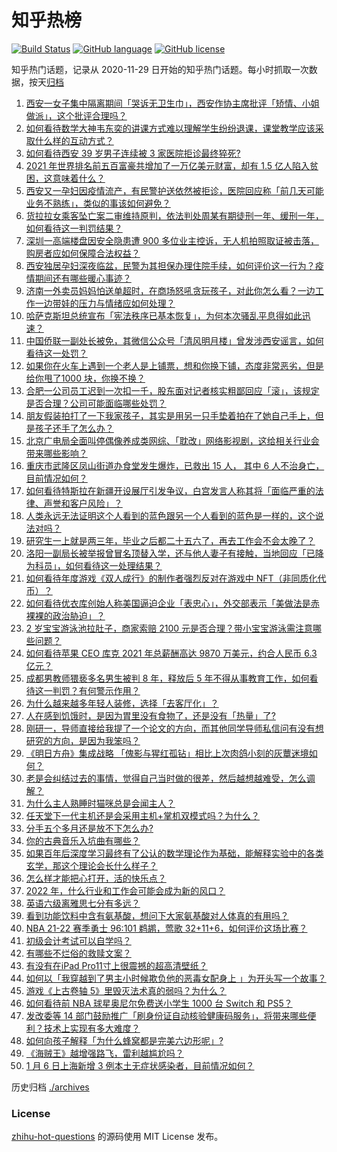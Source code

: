 # 知乎热榜
[![Build Status](https://github.com/ToWeLong/zhihu-hot-questions/workflows/CI/badge.svg)](https://github.com/ToWeLong/zhihu-hot-questions/actions)
[![GitHub language](https://img.shields.io/badge/language-golang-orange.svg)](https://golang.org/)
[![GitHub license](https://img.shields.io/github/license/ToWeLong/zhihu-hot-questions)](https://github.com/ToWeLong/zhihu-hot-questions/blob/main/LICENSE)

知乎热门话题，记录从 2020-11-29 日开始的知乎热门话题。每小时抓取一次数据，按天[归档](./archives)

<!-- BEGIN -->

1. [西安一女子集中隔离期间「哭诉无卫生巾」，西安作协主席批评「矫情、小姐做派」，这个批评合理吗？](https://www.zhihu.com/question/510206279)
1. [如何看待数学大神韦东奕的讲课方式难以理解学生纷纷退课，课堂教学应该采取什么样的互动方式？](https://www.zhihu.com/question/509411620)
1. [如何看待西安 39 岁男子连续被 3 家医院拒诊最终猝死?](https://www.zhihu.com/question/510206264)
1. [2021 年世界排名前五百富豪共增加了一万亿美元财富，却有 1.5 亿人陷入贫困，这意味着什么？](https://www.zhihu.com/question/509991735)
1. [西安又一孕妇因疫情流产，有民警护送依然被拒诊，医院回应称「前几天可能业务不熟练」，类似的事该如何避免？](https://www.zhihu.com/question/509994792)
1. [货拉拉女乘客坠亡案二审维持原判，依法判处周某有期徒刑一年、缓刑一年，如何看待这一判罚结果？](https://www.zhihu.com/question/510348098)
1. [深圳一高端楼盘因安全隐患遭 900 多位业主控诉，无人机拍照取证被击落，购房者应如何保障合法权益？](https://www.zhihu.com/question/510098575)
1. [西安独居孕妇深夜临盆，民警为其担保办理住院手续，如何评价这一行为？疫情期间还有哪些暖心事迹？](https://www.zhihu.com/question/510276087)
1. [济南一外卖员妈妈怕送单超时，在商场怒吼贪玩孩子，对此你怎么看？一边工作一边带娃的压力与情绪应如何处理？](https://www.zhihu.com/question/509973366)
1. [哈萨克斯坦总统宣布「宪法秩序已基本恢复」，为何本次骚乱平息得如此迅速？](https://www.zhihu.com/question/510337819)
1. [中国侨联一副处长被免，其微信公众号「清风明月楼」曾发涉西安谣言，如何看待这一处罚？](https://www.zhihu.com/question/510211514)
1. [如果你在火车上遇到一个老人是上铺票，想和你换下铺，态度非常恶劣，但是给你甩了1000 块，你换不换？](https://www.zhihu.com/question/508813224)
1. [合肥一公司员工迟到一次扣一千，股东面对记者核实粗鄙回应「滚」，该规定是否合理？公司可能面临哪些处罚？](https://www.zhihu.com/question/510242241)
1. [朋友假装拍打了一下我家孩子，其实是用另一只手垫着拍在了她自己手上，但是孩子还手了怎么办？](https://www.zhihu.com/question/509390502)
1. [北京广电局全面叫停偶像养成类网综、「耽改」网络影视剧，这给相关行业会带来哪些影响？](https://www.zhihu.com/question/510321096)
1. [重庆市武隆区凤山街道办食堂发生爆炸，已救出 15 人， 其中 6 人不治身亡，目前情况如何？](https://www.zhihu.com/question/510323252)
1. [如何看待特斯拉在新疆开设展厅引发争议，白宫发言人称其将「面临严重的法律、声誉和客户风险」？](https://www.zhihu.com/question/510293645)
1. [人类永远无法证明这个人看到的蓝色跟另一个人看到的蓝色是一样的，这个说法对吗？](https://www.zhihu.com/question/510043588)
1. [研究生一上就是两三年，毕业之后都二十五六了，再去工作会不会太晚了？](https://www.zhihu.com/question/510120283)
1. [洛阳一副局长被举报曾冒名顶替入学，还与他人妻子有接触，当地回应「已降为科员」，如何看待这一处理结果？](https://www.zhihu.com/question/510010997)
1. [如何看待年度游戏《双人成行》的制作者强烈反对在游戏中 NFT（非同质化代币）？](https://www.zhihu.com/question/509142722)
1. [如何看待优衣库创始人称美国逼迫企业「表忠心」，外交部表示「美做法是赤裸裸的政治胁迫」？](https://www.zhihu.com/question/510177276)
1. [2 岁宝宝游泳池拉肚子，商家索赔 2100 元是否合理？带小宝宝游泳需注意哪些问题？](https://www.zhihu.com/question/509968329)
1. [如何看待苹果 CEO 库克 2021 年总薪酬高达 9870 万美元，约合人民币 6.3 亿元？](https://www.zhihu.com/question/510260736)
1. [成都男教师猥亵多名男生被判 8 年，释放后 5 年不得从事教育工作，如何看待这一判罚？有何警示作用？](https://www.zhihu.com/question/510298821)
1. [为什么越来越多年轻人装修，选择「去客厅化」？](https://www.zhihu.com/question/509706203)
1. [人在感到饥饿时，是因为胃里没有食物了，还是没有「热量」了?](https://www.zhihu.com/question/509745291)
1. [刚研一，导师直接给我提了一个论文的方向，而其他同学导师私信问有没有想研究的方向，是因为我笨吗？](https://www.zhihu.com/question/509754399)
1. [《明日方舟》集成战略 「傀影与猩红孤钻」相比上次肉鸽小刻的灰蕈迷境如何？](https://www.zhihu.com/question/510083336)
1. [老是会纠结过去的事情，觉得自己当时做的很差，然后越想越难受，怎么调解？](https://www.zhihu.com/question/340457400)
1. [为什么主人熟睡时猫咪总是会闻主人？](https://www.zhihu.com/question/509781037)
1. [任天堂下一代主机还是会采用主机+掌机双模式吗？为什么？](https://www.zhihu.com/question/509638377)
1. [分手五个多月还是放不下怎么办?](https://www.zhihu.com/question/509784752)
1. [你的古典音乐入坑曲有哪些？](https://www.zhihu.com/question/442411874)
1. [如果百年后深度学习最终有了公认的数学理论作为基础，能解释实验中的各类玄学，那这个理论会长什么样子？](https://www.zhihu.com/question/507836671)
1. [怎么样才能把心打开，活的快乐点？](https://www.zhihu.com/question/509912972)
1. [2022 年，什么行业和工作会可能会成为新的风口？](https://www.zhihu.com/question/503473199)
1. [英语六级离雅思七分有多远？](https://www.zhihu.com/question/352768869)
1. [看到功能饮料中含有氨基酸，想问下大家氨基酸对人体真的有用吗？](https://www.zhihu.com/question/504978319)
1. [NBA 21-22 赛季勇士 96:101 鹈鹕，莺歌 32+11+6，如何评价这场比赛？](https://www.zhihu.com/question/510288500)
1. [初级会计考试可以自学吗？](https://www.zhihu.com/question/35450779)
1. [有哪些不烂俗的救赎文案？](https://www.zhihu.com/question/508446144)
1. [有没有在iPad Pro11寸上很震撼的超高清壁纸？](https://www.zhihu.com/question/377532096)
1. [如何以「我穿越到了男主小时候欺负他的恶毒女配身上 」为开头写一个故事？](https://www.zhihu.com/question/490248651)
1. [游戏《上古卷轴 5》里毁灭法术真的弱吗？为什么？](https://www.zhihu.com/question/506045596)
1. [如何看待前 NBA 球星奥尼尔免费送小学生 1000 台 Switch 和 PS5？](https://www.zhihu.com/question/509973518)
1. [发改委等 14 部门鼓励推广「刷身份证自动核验健康码服务」，将带来哪些便利？技术上实现有多大难度？](https://www.zhihu.com/question/510127327)
1. [如何向孩子解释「为什么蜂窝都是完美六边形呢」?](https://www.zhihu.com/question/502258708)
1. [《海贼王》越增强路飞，雷利越尴尬吗？](https://www.zhihu.com/question/509895336)
1. [1 月 6 日上海新增 3 例本土无症状感染者，目前情况如何？](https://www.zhihu.com/question/510260613)

<!-- END -->

历史归档 [./archives](./archives)


### License
[zhihu-hot-questions](https://github.com/towelong/zhihu-hot-questions) 的源码使用 MIT License 发布。